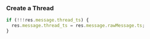 ### Create a Thread

```JavaScript
if (!!!res.message.thread_ts) {
  res.message.thread_ts = res.message.rawMessage.ts;
}
```